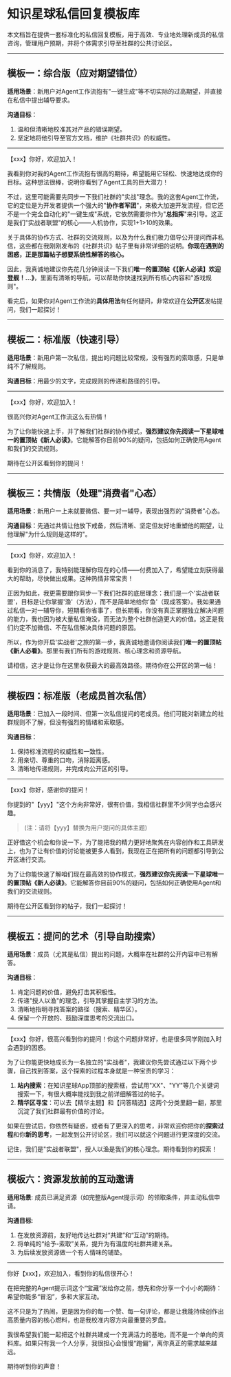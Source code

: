 # 知识星球私信回复模板库

本文档旨在提供一套标准化的私信回复模板，用于高效、专业地处理新成员的私信咨询，管理用户预期，并将个体需求引导至社群的公共讨论区。

---

## 模板一：综合版（应对期望错位）

**适用场景**：新用户对Agent工作流抱有"一键生成"等不切实际的过高期望，并直接在私信中提出辅导要求。

**沟通目标**：
1. 温和但清晰地校准其对产品的错误期望。
2. 坚定地将他引导至官方文档，维护《社群共识》的权威性。

---

【xxx】你好，欢迎加入！

我看到你对我的Agent工作流抱有很高的期待，希望能用它轻松、快速地达成你的目标。这种想法很棒，说明你看到了Agent工具的巨大潜力！

不过，这里可能需要先同步一下我们社群的"实战"理念。我的这套Agent工作流，它的定位是为开发者提供一个强大的"**协作者军团**"，来极大加速开发流程，但它还不是一个完全自动化的"一键生成"系统，它依然需要你作为"**总指挥**"来引导。这正是我们"实战者联盟"的核心——人机协作，实现1+1>10的效果。

关于具体的协作方式、社群的交流规则，以及为什么我们极力倡导公开提问而非私信，这些都在我刚刚发布的《社群共识》帖子里有非常详细的说明。**你现在遇到的困惑，正是那篇帖子想要系统性解答的核心。**

因此，我真诚地建议你先花几分钟阅读一下我们**唯一的置顶帖《【新人必读】欢迎登舰！...》**，里面有清晰的导航，可以帮助你快速找到所有核心内容和"游戏规则"。

看完后，如果你对Agent工作流的**具体用法**有任何疑问，非常欢迎在**公开区**发帖提问，我们一起探讨！

---

## 模板二：标准版（快速引导）

**适用场景**：新用户第一次私信，提出的问题比较常规，没有强烈的索取感，只是单纯不了解规则。

**沟通目标**：用最少的文字，完成规则的传递和路径的引导。

---

【xxx】你好，欢迎加入！

很高兴你对Agent工作流这么有热情！

为了让你能快速上手，并了解我们社群的协作模式，**强烈建议你先阅读一下星球唯一的置顶帖《新人必读》**。它能解答你目前90%的疑问，包括如何正确使用Agent和我们的交流规则。

期待在公开区看到你的提问！

---

## 模板三：共情版（处理"消费者"心态）

**适用场景**：新用户一上来就要微信、要一对一辅导，表现出强烈的"消费者"心态。

**沟通目标**：先通过共情让他放下戒备，然后清晰、坚定但友好地重塑他的期望，让他理解"为什么规则是这样的"。

---

【xxx】你好，欢迎加入！

看到你的消息了，我特别能理解你现在的心情——付费加入了，希望能立刻获得最大的帮助，尽快做出成果。这种热情非常宝贵！

正因为如此，我更需要跟你同步一下我们社群的底层理念：我们是一个'实战者联盟'，目标是让你掌握'渔'（方法），而不是简单地给你'鱼'（现成答案）。我如果通过私信一对一辅导你，短期看你省事了，但长期看，你没有真正掌握独立解决问题的能力，我也因为被大量私信淹没，而无法为整个社群创造更大的价值。这正是我们约定不加微信、不在私信解决具体问题的原因。

所以，作为你开启'实战者'之旅的第一步，我真诚地邀请你阅读我们**唯一的置顶帖《新人必看》**。那里有我们所有的游戏规则、核心理念和资源导航。

请相信，这才是让你在这里收获最大的最高效路径。期待你在公开区的第一帖！

---

## 模板四：标准版（老成员首次私信）

**适用场景**：已加入一段时间、但第一次私信提问的老成员。他们可能对新建立的社群规则不了解，但没有强烈的情绪和索取感。

**沟通目标**：
1. 保持标准流程的权威性和一致性。
2. 用亲切、尊重的口吻，消除距离感。
3. 清晰地传递规则，并完成向公开区的引导。

---

【xxx】你好，感谢你的提问！

你提到的"【yyy】"这个方向非常好，很有价值，我相信社群里不少同学也会感兴趣。
> (注：请将【yyy】替换为用户提问的具体主题)

正好借这个机会和你说一下，为了能把我的精力更好地聚焦在内容创作和工具研发上，也为了让有价值的讨论能被更多人看到，我现在正在把所有的问题都引导到公开区进行交流。

为了让你能快速了解咱们现在最高效的协作模式，**强烈建议你先阅读一下星球唯一的置顶帖《新人必读》**。它能解答你目前90%的疑问，包括如何正确使用Agent和我们的交流规则。

期待在公开区看到你的帖子，我们一起探讨！

---

## 模板五：提问的艺术（引导自助搜索）

**适用场景**：成员（尤其是私信）提出的问题，大概率在社群的公开内容中已有解答。

**沟通目标**：
1. 肯定问题的价值，避免打击其积极性。
2. 传递"授人以渔"的理念，引导其掌握自主学习的方法。
3. 清晰地指明寻找答案的路径（搜索、精华区）。
4. 保留一个开放的、鼓励深度思考的交流出口。

---

【xxx】你好，很高兴看到你的提问！你这个问题非常好，也是很多同学刚加入时会遇到的困惑。

为了让你能更快地成长为一名独立的"实战者"，我建议你先尝试通过以下两个步骤，自己找到答案，这个探索的过程本身就是一种宝贵的学习：

1.  **站内搜索**：在知识星球App顶部的搜索框，尝试用"XX"、"YY"等几个关键词搜索一下，有很大概率能找到我之前详细解答过的帖子。
2.  **精华区寻宝**：可以去【精华主题】和【问答精选】这两个分类里翻一翻，那里沉淀了我们社群最有价值的讨论。

如果在尝试后，你依然有疑惑，或者有了更深入的思考，非常欢迎你把你的**探索过程**和你**新的思考**，一起发到公开讨论区，我们可以就这个问题进行更深度的交流。

记住，我们是"实战者联盟"，授人以渔是我们的核心理念。期待看到你的探索！ 

---

## 模板六：资源发放前的互动邀请

**适用场景**: 成员已满足资源（如完整版Agent提示词）的领取条件，并主动私信申请。

**沟通目标**: 
1. 在发放资源前，友好地传达社群对“共建”和“互动”的期待。
2. 将单纯的“给予-索取”关系，提升为有温度的社群共建关系。
3. 为后续发放资源做一个有人情味的铺垫。

---

你好【xxx】，欢迎加入，看到你的私信很开心！

在把完整的Agent提示词这个“宝藏”发给你之前，想先和你分享一个小小的期待：希望你能多“冒泡”，多和大家互动。

这不只是为了热闹，更是因为你的每一个赞、每一句评论，都是让我能持续创作出高质量内容的核心燃料，也是我校准内容方向最重要的罗盘。

我很希望我们能一起把这个社群共建成一个充满活力的基地，而不是一个单向的资料库。如果只有我一个人分享，我很担心会慢慢“跑偏”，离你真正的需求越来越远。

期待听到你的声音！ 